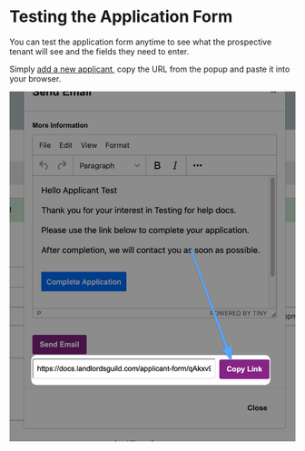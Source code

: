 # Testing the Application Form

You can test the application form anytime to see what the prospective tenant will see and the fields they need to enter.

Simply [add a new applicant](add-new-applicant.md), copy the URL from the popup and paste it into your browser.

![](<../.gitbook/assets/CleanShot 2021-06-23 at 14.10.16@2x.png>)
